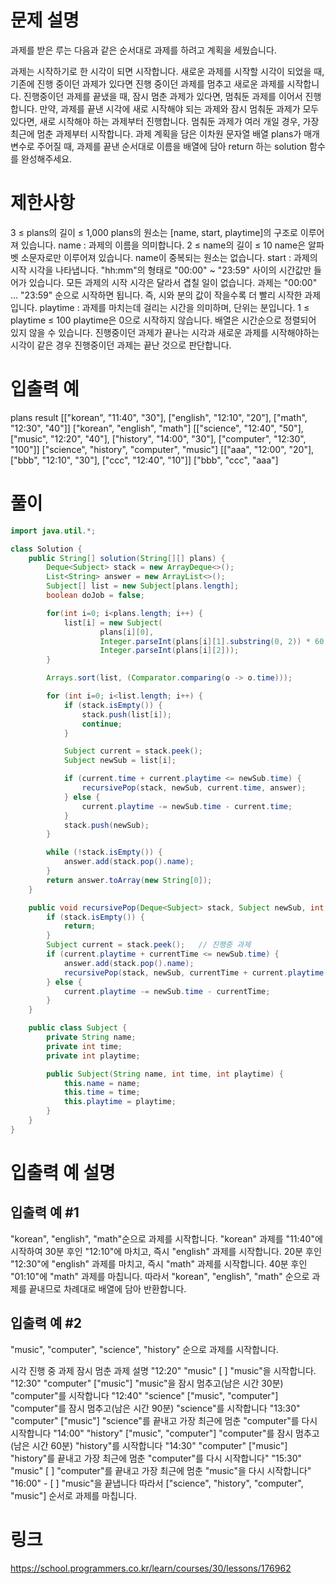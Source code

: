 # 문제 설명
과제를 받은 루는 다음과 같은 순서대로 과제를 하려고 계획을 세웠습니다.

과제는 시작하기로 한 시각이 되면 시작합니다.
새로운 과제를 시작할 시각이 되었을 때, 기존에 진행 중이던 과제가 있다면 진행 중이던 과제를 멈추고 새로운 과제를 시작합니다.
진행중이던 과제를 끝냈을 때, 잠시 멈춘 과제가 있다면, 멈춰둔 과제를 이어서 진행합니다.
만약, 과제를 끝낸 시각에 새로 시작해야 되는 과제와 잠시 멈춰둔 과제가 모두 있다면, 새로 시작해야 하는 과제부터 진행합니다.
멈춰둔 과제가 여러 개일 경우, 가장 최근에 멈춘 과제부터 시작합니다.
과제 계획을 담은 이차원 문자열 배열 plans가 매개변수로 주어질 때, 과제를 끝낸 순서대로 이름을 배열에 담아 return 하는 solution 함수를 완성해주세요.

# 제한사항
3 ≤ plans의 길이 ≤ 1,000
plans의 원소는 [name, start, playtime]의 구조로 이루어져 있습니다.
name : 과제의 이름을 의미합니다.
2 ≤ name의 길이 ≤ 10
name은 알파벳 소문자로만 이루어져 있습니다.
name이 중복되는 원소는 없습니다.
start : 과제의 시작 시각을 나타냅니다.
"hh:mm"의 형태로 "00:00" ~ "23:59" 사이의 시간값만 들어가 있습니다.
모든 과제의 시작 시각은 달라서 겹칠 일이 없습니다.
과제는 "00:00" ... "23:59" 순으로 시작하면 됩니다. 즉, 시와 분의 값이 작을수록 더 빨리 시작한 과제입니다.
playtime : 과제를 마치는데 걸리는 시간을 의미하며, 단위는 분입니다.
1 ≤ playtime ≤ 100
playtime은 0으로 시작하지 않습니다.
배열은 시간순으로 정렬되어 있지 않을 수 있습니다.
진행중이던 과제가 끝나는 시각과 새로운 과제를 시작해야하는 시각이 같은 경우 진행중이던 과제는 끝난 것으로 판단합니다.
# 입출력 예
plans	result
[["korean", "11:40", "30"], ["english", "12:10", "20"], ["math", "12:30", "40"]]	["korean", "english", "math"]
[["science", "12:40", "50"], ["music", "12:20", "40"], ["history", "14:00", "30"], ["computer", "12:30", "100"]]	["science", "history", "computer", "music"]
[["aaa", "12:00", "20"], ["bbb", "12:10", "30"], ["ccc", "12:40", "10"]]	["bbb", "ccc", "aaa"]

# 풀이
``` java
import java.util.*;

class Solution {
	public String[] solution(String[][] plans) {
		Deque<Subject> stack = new ArrayDeque<>();
		List<String> answer = new ArrayList<>();
		Subject[] list = new Subject[plans.length];
		boolean doJob = false;

		for(int i=0; i<plans.length; i++) {
			list[i] = new Subject(
					plans[i][0],
					Integer.parseInt(plans[i][1].substring(0, 2)) * 60 + Integer.parseInt(plans[i][1].substring(3)),
					Integer.parseInt(plans[i][2]));
		}

		Arrays.sort(list, (Comparator.comparing(o -> o.time)));

		for (int i=0; i<list.length; i++) {
			if (stack.isEmpty()) {
				stack.push(list[i]);
				continue;
			}

			Subject current = stack.peek();
			Subject newSub = list[i];

			if (current.time + current.playtime <= newSub.time) {
				recursivePop(stack, newSub, current.time, answer);
			} else {
				current.playtime -= newSub.time - current.time;
			}
			stack.push(newSub);
		}

		while (!stack.isEmpty()) {
			answer.add(stack.pop().name);
		}
		return answer.toArray(new String[0]);
	}

	public void recursivePop(Deque<Subject> stack, Subject newSub, int currentTime, List<String> answer) {
		if (stack.isEmpty()) {
			return;
		}
		Subject current = stack.peek();   // 진행중 과제
		if (current.playtime + currentTime <= newSub.time) {
			answer.add(stack.pop().name);
			recursivePop(stack, newSub, currentTime + current.playtime, answer);
		} else {
			current.playtime -= newSub.time - currentTime;
		}
	}

	public class Subject {
		private String name;
		private int time;
		private int playtime;

		public Subject(String name, int time, int playtime) {
			this.name = name;
			this.time = time;
			this.playtime = playtime;
		}
	}
}

```

# 입출력 예 설명
## 입출력 예 #1

"korean", "english", "math"순으로 과제를 시작합니다. "korean" 과제를 "11:40"에 시작하여 30분 후인 "12:10"에 마치고, 즉시 "english" 과제를 시작합니다. 20분 후인 "12:30"에 "english" 과제를 마치고, 즉시 "math" 과제를 시작합니다. 40분 후인 "01:10"에 "math" 과제를 마칩니다. 따라서 "korean", "english", "math" 순으로 과제를 끝내므로 차례대로 배열에 담아 반환합니다.

## 입출력 예 #2

"music", "computer", "science", "history" 순으로 과제를 시작합니다.

시각	진행 중 과제	잠시 멈춘 과제	설명
"12:20"	"music"	[ ]	"music"을 시작합니다.
"12:30"	"computer"	["music"]	"music"을 잠시 멈추고(남은 시간 30분) "computer"를 시작합니다
"12:40"	"science"	["music", "computer"]	"computer"를 잠시 멈추고(남은 시간 90분) "science"를 시작합니다
"13:30"	"computer"	["music"]	"science"를 끝내고 가장 최근에 멈춘 "computer"를 다시 시작합니다
"14:00"	"history"	["music", "computer"]	"computer"를 잠시 멈추고(남은 시간 60분) "history"를 시작합니다
"14:30"	"computer"	["music"]	"history"를 끝내고 가장 최근에 멈춘 "computer"를 다시 시작합니다"
"15:30"	"music"	[ ]	"computer"를 끝내고 가장 최근에 멈춘 "music"을 다시 시작합니다"
"16:00"	-	[ ]	"music"을 끝냅니다
따라서 ["science", "history", "computer", "music"] 순서로 과제를 마칩니다.

# 링크
https://school.programmers.co.kr/learn/courses/30/lessons/176962
